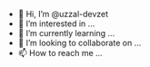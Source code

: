 - 👋 Hi, I’m @uzzal-devzet
- 👀 I’m interested in ...
- 🌱 I’m currently learning ...
- 💞️ I’m looking to collaborate on ...
- 📫 How to reach me ...

<!---
uzzal-devzet/uzzal-devzet is a ✨ special ✨ repository because its `README.md` (this file) appears on your GitHub profile.
You can click the Preview link to take a look at your changes.
--->
